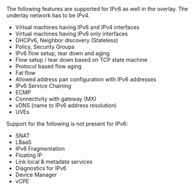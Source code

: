 The following features are supported for IPv6 as well in the overlay. The underlay network has to be IPv4.

* Virtual machines having IPv6 and IPv4 interfaces
* Virtual machines having IPv6 only interfaces
* DHCPv6, Neighbor discovery (Stateless)
* Policy, Security Groups
* IPv6 flow setup, tear down and aging
* Flow setup / tear down based on TCP state machine
* Protocol based flow aging
* Fat flow
* Allowed address pair configuration with IPv6 addresses
* IPv6 Service Chaining
* ECMP
* Connectivity with gateway (MX)
* vDNS (name to IPv6 address resolution)
* UVEs

Support for the following is not present for IPv6:
* SNAT
* LBaaS
* IPv6 Fragmentation
* Floating IP
* Link local & metadata services
* Diagnostics for IPv6
* Device Manager
* vCPE